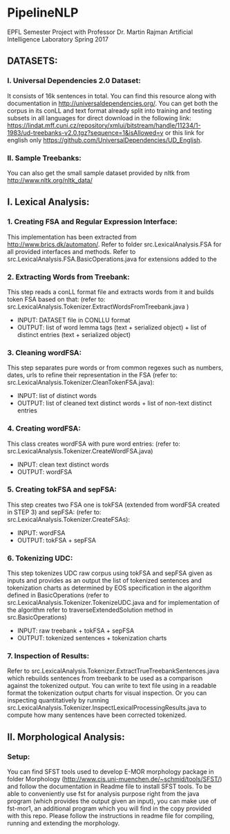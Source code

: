 # PipelineNLP
EPFL Semester Project with Professor Dr. Martin Rajman Artificial Intelligence Laboratory Spring 2017 

## DATASETS:
### I. Universal Dependencies 2.0 Dataset:
It consists of 16k sentences in total. You can find this resource along with documentation in http://universaldependencies.org/. You can get both the corpus in its conLL and text format already split into training and testing subsets in all languages for direct download in the following link: https://lindat.mff.cuni.cz/repository/xmlui/bitstream/handle/11234/1-1983/ud-treebanks-v2.0.tgz?sequence=1&isAllowed=y or this link for english only https://github.com/UniversalDependencies/UD_English. 

### II. Sample Treebanks:
You can also get the small sample dataset provided by nltk from http://www.nltk.org/nltk_data/
## I. Lexical Analysis: 
### 1. Creating FSA and Regular Expression Interface:
This implementation has been extracted from http://www.brics.dk/automaton/. Refer to folder src.LexicalAnalysis.FSA for all provided interfaces and methods. Refer to src.LexicalAnalysis.FSA.BasicOperations.java for extensions added to the 
### 2. Extracting Words from Treebank:
This step reads a conLL format file and extracts words from it and builds token FSA based on that: (refer to: src.LexicalAnalysis.Tokenizer.ExtractWordsFromTreebank.java )
 * INPUT: DATASET file in CONLLU format
 * OUTPUT: list of word lemma tags (text + serialized object)  + list of distinct entries (text + serialized object)

### 3. Cleaning wordFSA: 
This step separates pure words or  from common regexes such as numbers, dates, urls to refine their representation in the FSA (refer to: src.LexicalAnalysis.Tokenizer.CleanTokenFSA.java):
 * INPUT: list of distinct words
 * OUTPUT: list of cleaned text distinct words + list of non-text distinct entries

### 4. Creating wordFSA:
This class creates wordFSA with pure word entries: (refer to: src.LexicalAnalysis.Tokenizer.CreateWordFSA.java)
 * INPUT: clean text distinct words
 * OUTPUT: wordFSA
### 5. Creating tokFSA and sepFSA:
This step creates two FSA one is tokFSA (extended from wordFSA created in STEP 3) and sepFSA: (refer to: src.LexicalAnalysis.Tokenizer.CreateFSAs):
 * INPUT: wordFSA
 * OUTPUT: tokFSA + sepFSA
### 6. Tokenizing UDC:
This step tokenizes UDC raw corpus using tokFSA and sepFSA given as inputs and provides as an output the list of tokenized sentences and tokenization charts as determined by EOS specification in the algorithm defined in BasicOperations (refer to src.LexicalAnalysis.Tokenizer.TokenizeUDC.java and for implementation of the algorithm refer to traverseExtendedSolution method in src.BasicOperations)
 * INPUT: raw treebank + tokFSA + sepFSA
 * OUTPUT: tokenized sentences + tokenization charts

### 7. Inspection of Results:
Refer to src.LexicalAnalysis.Tokenizer.ExtractTrueTreebankSentences.java which rebuilds sentences from treebank to be used as a comparison against the tokenized output. You can write to text file using in a readable format the tokenization output charts for visual inspection. Or you can inspecting quantitatively by running src.LexicalAnalysis.Tokenizer.InspectLexicalProcessingResults.java to compute how many sentences have been corrected tokenized.

## II. Morphological Analysis: 
### Setup:
You can find SFST tools used to develop E-MOR morphology package in folder Morphology (http://www.cis.uni-muenchen.de/~schmid/tools/SFST/) and follow the documentation in Readme file to install SFST tools. To be able to conveniently use fst for analysis purpose right from the java program (which provides the output given an input), you can make use of fst-mor1, an additional program which you will find in the copy provided with this repo. Please follow the instructions in readme file for compiling, running and extending the morphology. 
